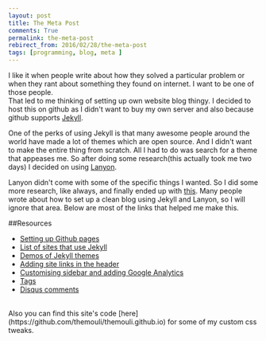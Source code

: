 ```yaml
---
layout: post
title: The Meta Post
comments: True
permalink: the-meta-post
rebirect_from: 2016/02/28/the-meta-post
tags: [programming, blog, meta ]
---
```


I like it when people write about how they solved a particular problem or when they rant about something they found on internet. I want to be one of those people. <br> That led to me thinking of setting up own website blog thingy. I decided to host this on github as I didn't want to buy my own server and also because github supports [Jekyll](https://jekyllrb.com/).

One of the perks of using Jekyll is that many awesome people around the world have made a lot of themes which are open source. And I didn't want to make the entire thing from scratch. All I had to do was search for a theme that appeases me. So after doing some research(this actually took me two days) I decided on using [Lanyon](http://lanyon.getpoole.com/). 

Lanyon didn't come with some of the specific things I wanted. So I did some more research, like always, and finally ended up with [this](https://themouli.github.io). Many people wrote about how to set up a clean blog using Jekyll and Lanyon, so I will ignore that area. Below are most of the links that helped me make this.

##Resources

- [Setting up Github pages](https://pages.github.com/)
- [List of sites that use Jekyll](https://github.com/jekyll/jekyll/wiki/Sites) 
- [Demos of Jekyll themes](http://themes.jekyllrc.org/demos/)
- [Adding site links in the header](http://joshualande.com/jekyll-github-pages-poole/)
- [Customising sidebar and adding Google Analytics](http://patricksteadman.ca/2014/08/04/lanyonsetup/)
- [Tags](http://anandmanisankar.com/tags.html)
- [Disqus comments](http://www.perfectlyrandom.org/2014/06/29/adding-disqus-to-your-jekyll-powered-github-pages/)

<br>
Also you can find this site's code [here](https://github.com/themouli/themouli.github.io) for some of my custom css tweaks.